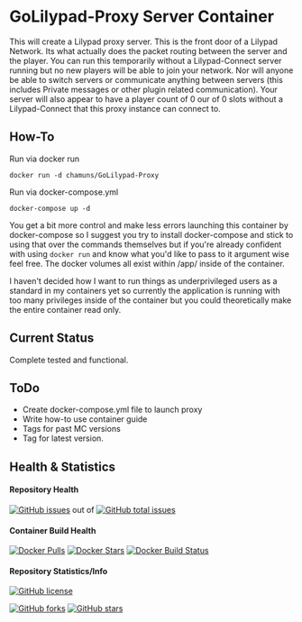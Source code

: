 # GoLilypad-Proxy Server Container

This will create a Lilypad proxy server.  This is the front door of a Lilypad Network.  Its what actually does the packet routing between the server and the player. You can run this temporarily without a Lilypad-Connect server running but no new players will be able to join your network.  Nor will anyone be able to switch servers or communicate anything between servers (this includes Private messages or other plugin related communication). Your server will also appear to have a player count of 0 our of 0 slots without a Lilypad-Connect that this proxy instance can connect to.

## How-To

Run via docker run

    docker run -d chamuns/GoLilypad-Proxy

Run via docker-compose.yml

    docker-compose up -d

You get a bit more control and make less errors launching this container by docker-compose so I suggest you try to install docker-compose and stick to using that over the commands themselves but if you're already confident with using `docker run` and know what you'd like to pass to it argument wise feel free.  The docker volumes all exist within /app/ inside of the container.  

I haven't decided how I want to run things as underprivileged users as a standard in my containers yet so currently the application is running with too many privileges inside of the container but you could theoretically make the entire container read only.

## Current Status

Complete tested and functional.

## ToDo

- Create docker-compose.yml file to launch proxy
- Write how-to use container guide
- Tags for past MC versions
- Tag for latest version.

## Health & Statistics

#### Repository Health

[![GitHub issues](https://img.shields.io/github/issues/chamunks/Lilypad-Proxy.svg?style=flat-square)](https://github.com/chamunks/Lilypad-Proxy) out of [![GitHub total issues](https://img.shields.io/github/issues-raw/chamunks/Lilypad-Proxy.svg?style=flat-square)](https://github.com/chamunks/Lilypad-Proxy)

#### Container Build Health

[![Docker Pulls](https://img.shields.io/docker/pulls/chamunks/Lilypad-Proxy.svg?style=flat-square)](https://registry.hub.docker.com/u/chamunks/Lilypad-Proxy/)
[![Docker Stars](https://img.shields.io/docker/stars/chamunks/Lilypad-Proxy.svg?style=flat-square)](https://registry.hub.docker.com/u/chamunks/Lilypad-Proxy/)
[![Docker Build Status](http://hubstatus.container42.com/chamunks/Lilypad-Proxy)](https://registry.hub.docker.com/u/chamunks/Lilypad-Proxy)

#### Repository Statistics/Info

[![GitHub license](https://img.shields.io/github/license/chamunks/Lilypad-Proxy.svg?style=flat-square)](https://github.com/chamunks/Lilypad-Proxy)

[![GitHub forks](https://img.shields.io/github/forks/chamunks/Lilypad-Proxy.svg?style=flat-square)](https://github.com/chamunks/Lilypad-Proxy)
[![GitHub stars](https://img.shields.io/github/stars/chamunks/Lilypad-Proxy.svg?style=flat-square)](https://github.com/chamunks/Lilypad-Proxy)
